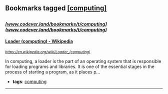 ## Bookmarks tagged [[computing]](https://www.codever.land/search?q=[computing])

_<sup><sup>[www.codever.land/bookmarks/t/computing](www.codever.land/bookmarks/t/computing)</sup></sup>_
---
#### [Loader (computing) - Wikipedia](https://en.wikipedia.org/wiki/Loader_(computing))
_<sup>https://en.wikipedia.org/wiki/Loader_(computing)</sup>_

In computing, a loader is the part of an operating system that is responsible for loading programs and libraries. It is one of the essential stages in the process of starting a program, as it places p...
* **tags**: [computing](../tagged/computing.md)
---

